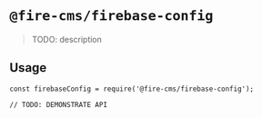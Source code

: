 # `@fire-cms/firebase-config`

> TODO: description

## Usage

```
const firebaseConfig = require('@fire-cms/firebase-config');

// TODO: DEMONSTRATE API
```

